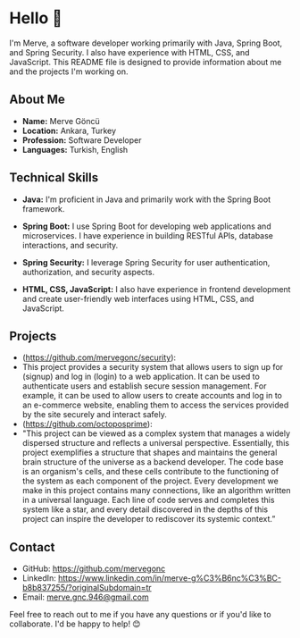 # Hello 👋

I'm Merve, a software developer working primarily with Java, Spring Boot, and Spring Security. I also have experience with HTML, CSS, and JavaScript. This README file is designed to provide information about me and the projects I'm working on.

## About Me

- **Name:** Merve Göncü
- **Location:** Ankara, Turkey
- **Profession:** Software Developer
- **Languages:** Turkish, English

## Technical Skills

- **Java:** I'm proficient in Java and primarily work with the Spring Boot framework.

- **Spring Boot:** I use Spring Boot for developing web applications and microservices. I have experience in building RESTful APIs, database interactions, and security.
- **Spring Security:** I leverage Spring Security for user authentication, authorization, and security aspects.
- **HTML, CSS, JavaScript:** I also have experience in frontend development and create user-friendly web interfaces using HTML, CSS, and JavaScript.

## Projects

- (https://github.com/mervegonc/security):
- This project provides a security system that allows users to sign up for (signup) and log in (login) to a web application. It can be used to authenticate users and establish secure session management. For example, it can be used to allow users to create accounts and log in to an e-commerce website, enabling them to access the services provided by the site securely and interact safely.
- (https://github.com/octoposprime):
- "This project can be viewed as a complex system that manages a widely dispersed structure and reflects a universal perspective. Essentially, this project exemplifies a structure that shapes and maintains the general brain structure of the universe as a backend developer. The code base is an organism's cells, and these cells contribute to the functioning of the system as each component of the project. Every development we make in this project contains many connections, like an algorithm written in a universal language. Each line of code serves and completes this system like a star, and every detail discovered in the depths of this project can inspire the developer to rediscover its systemic context.”

## Contact

- GitHub: https://github.com/mervegonc
- LinkedIn: https://www.linkedin.com/in/merve-g%C3%B6nc%C3%BC-b8b837255/?originalSubdomain=tr
- Email: merve.gnc.946@gmail.com

Feel free to reach out to me if you have any questions or if you'd like to collaborate. I'd be happy to help! 😊
